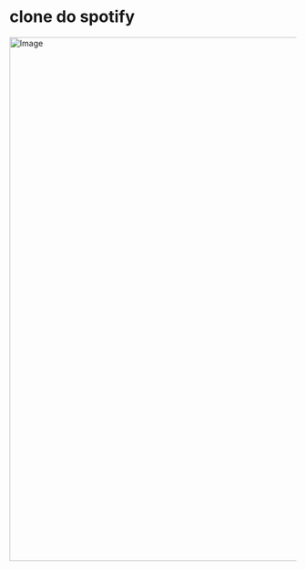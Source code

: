 # clone do spotify

<img width="1883" height="919" alt="Image" src="https://github.com/user-attachments/assets/97464313-7515-46a8-b4bd-ab0b66c69130" />
